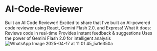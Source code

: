 # AI-Code-Reviewer
 Built an AI Code Reviewer!  Excited to share that I’ve built an AI-powered code reviewer using React, Gemini Flash 2.0, and Express!  What it does:   Reviews code in real-time Provides instant feedback &amp; suggestions  Uses the power of Gemini Flash 2.0 for intelligent analysis  
![WhatsApp Image 2025-04-17 at 11 01 45_5a1e350a](https://github.com/user-attachments/assets/28f7b0b0-20d9-4b25-96ac-d5f2844bc244)
